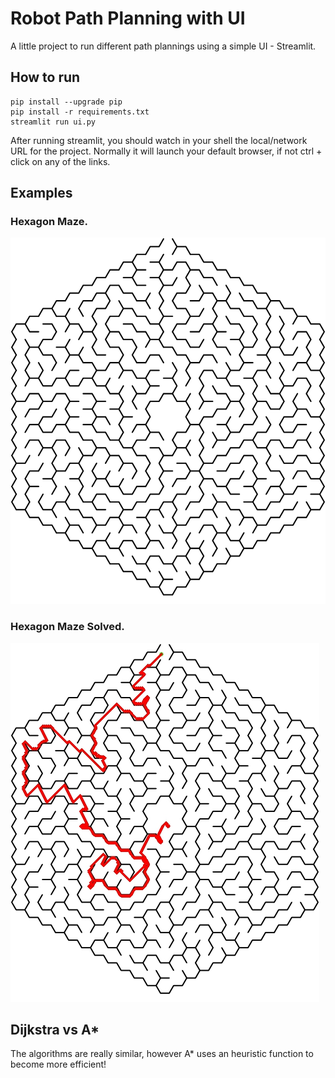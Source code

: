 # Robot Path Planning with UI
A little project to run different path plannings using a simple UI - Streamlit.

## How to run
```
pip install --upgrade pip
pip install -r requirements.txt
streamlit run ui.py
```

After running streamlit, you should watch in your shell the local/network URL for the project.
Normally it will launch your default browser, if not ctrl + click on any of the links.

## Examples
### Hexagon Maze.
![maze_1](maze_1.svg)

### Hexagon Maze Solved.
![maze_1_solved](maze_1_solved.jpeg)

## Dijkstra vs A* 
The algorithms are really similar, however A* uses an heuristic function to become more efficient!
